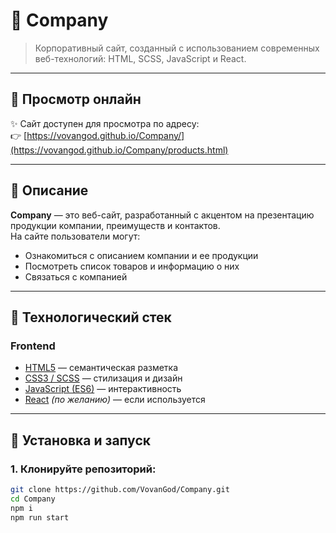 # 🏢 Company

> Корпоративный сайт, созданный с использованием современных веб-технологий: HTML, SCSS, JavaScript и React.

---

## 🔗 Просмотр онлайн

✨ Сайт доступен для просмотра по адресу:  
👉 [https://vovangod.github.io/Company/](https://vovangod.github.io/Company/products.html)

---

## 🧾 Описание

**Company** — это веб-сайт, разработанный с акцентом на презентацию продукции компании, преимуществ и контактов.  
На сайте пользователи могут:
- Ознакомиться с описанием компании и ее продукции
- Посмотреть список товаров и информацию о них
- Связаться с компанией

---

## 🔧 Технологический стек

### Frontend
- [HTML5](https://developer.mozilla.org/ru/docs/Web/Guide/HTML/HTML5) — семантическая разметка
- [CSS3 / SCSS](https://sass-lang.com/) — стилизация и дизайн
- [JavaScript (ES6)](https://developer.mozilla.org/ru/docs/Web/JavaScript) — интерактивность
- [React](https://react.dev/) *(по желанию)* — если используется

---

## 🚀 Установка и запуск

### 1. Клонируйте репозиторий:
```bash
git clone https://github.com/VovanGod/Company.git
cd Company
npm i
npm run start
```
